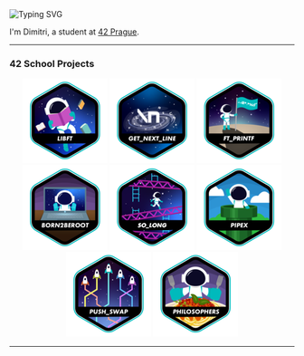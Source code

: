 <img src="https://readme-typing-svg.demolab.com?font=Press+Start+2P&pause=1000&color=07F700&background=000000&width=435&lines=Hello+World!" alt="Typing SVG" />

I'm Dimitri, a student at [42 Prague](https://www.42prague.com/).

---

### 42 School Projects
<div align="center">

<a href="https://github.com/DiAraz/42_school_projects/tree/main/libft">![42 Badge](https://github.com/DiAraz/DiAraz/blob/main/42_badges/libfte.png)</a>
<a href="https://github.com/DiAraz/42_school_projects/tree/main/get_next_line">![42 Badge](https://github.com/DiAraz/DiAraz/blob/main/42_badges/get_next_linee.png)</a>
<a href="https://github.com/DiAraz/42_school_projects/tree/main/ft_printf">![42 Badge](https://github.com/DiAraz/DiAraz/blob/main/42_badges/ft_printfe.png)</a>
<a href="https://github.com/DiAraz/42_school_projects/tree/main/Born2beroot">![42 Badge](https://github.com/DiAraz/DiAraz/blob/main/42_badges/born2beroote.png)</a>
<a href="https://github.com/DiAraz/42_school_projects/tree/main/so_long">![42 Badge](https://github.com/DiAraz/DiAraz/blob/main/42_badges/so_longe.png)</a>
<a href="https://github.com/DiAraz/42_school_projects/tree/main/pipex">![42 Badge](https://github.com/DiAraz/DiAraz/blob/main/42_badges/pipexe.png)</a>
<a href="https://github.com/DiAraz/42_school_projects/tree/main/push_swap">![42 Badge](https://github.com/DiAraz/DiAraz/blob/main/42_badges/push_swape.png)</a>
<a href="https://github.com/DiAraz/42_school_projects/tree/main/philosophers">![42 Badge](https://github.com/DiAraz/DiAraz/blob/main/42_badges/philosopherse.png)</a>

---

